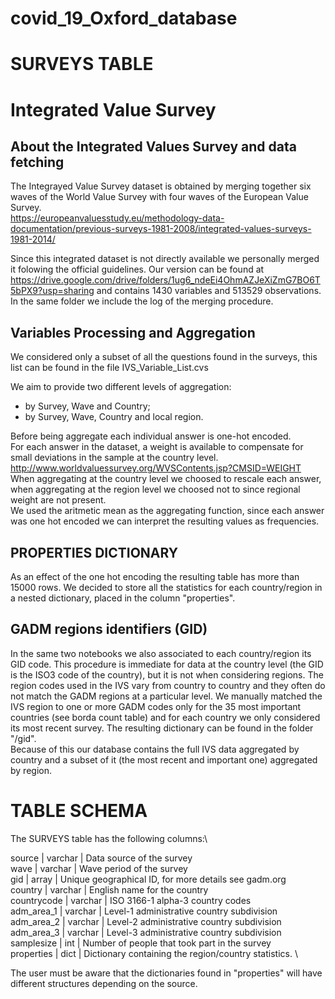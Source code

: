 # covid_19_Oxford_database
# SURVEYS TABLE

# Integrated Value Survey

## About the Integrated Values Survey and data fetching
The Integrayed Value Survey dataset is obtained by merging together six waves of the World Value Survey with four waves of the European Value Survey.\
https://europeanvaluesstudy.eu/methodology-data-documentation/previous-surveys-1981-2008/integrated-values-surveys-1981-2014/

Since this integrated dataset is not directly available we personally merged it folowing the official guidelines. Our version can be found at
https://drive.google.com/drive/folders/1ug6_ndeEi4OhmAZJeXiZmG7BO6T5bPX9?usp=sharing
and contains 1430 variables and 513529 observations. In the same folder we include the log of the merging procedure.

## Variables Processing and Aggregation
We considered only a subset of all the questions found in the surveys, this list can be found in the file IVS_Variable_List.cvs

We aim to provide two different levels of aggregation:
- by Survey, Wave and Country;
- by Survey, Wave, Country and local region.

Before being aggregate each individual answer is one-hot encoded. \
For each answer in the dataset, a weight is available to compensate for small deviations in the sample at the country level.\
http://www.worldvaluessurvey.org/WVSContents.jsp?CMSID=WEIGHT \
When aggregating at the country level we choosed to rescale each answer, when aggregating at the region level we choosed not to since regional weight are not present. \
We used the aritmetic mean as the aggregating function, since each answer was one hot encoded we can interpret the resulting values as frequencies.

## PROPERTIES DICTIONARY
As an effect of the one hot encoding the resulting table has more than 15000 rows. We decided to store all the statistics for each country/region in a nested dictionary, placed in the column "properties".

## GADM regions identifiers (GID)
In the same two notebooks we also associated to each country/region its GID code. This procedure is immediate for data at the country level (the GID is the ISO3 code of the country), but it is not when considering regions. The region codes used in the IVS vary from country to country and they often do not match the GADM regions at a particular level. We manually matched the IVS region to one or more GADM codes only for the 35 most important countries (see borda count table) and for each country we only considered its most recent survey. The resulting dictionary can be found in the folder "/gid".\
Because of this our database contains the full IVS data aggregated by country and a subset of it (the most recent and important one) aggregated by region.

# TABLE SCHEMA

The SURVEYS table has the following columns:\

source |	varchar	| Data source of the survey \
wave |	varchar |	Wave period of the survey \
gid |	array	| Unique geographical ID, for more details see gadm.org \
country |	varchar |	English name for the country \
countrycode |	varchar |	ISO 3166-1 alpha-3 country codes \
adm_area_1 |	varchar |	Level-1 administrative country subdivision \
adm_area_2 |	varchar |	Level-2 administrative country subdivision \
adm_area_3 |	varchar |	Level-3 administrative country subdivision \
samplesize |	int |	Number of people that took part in the survey \
properties |	dict |	Dictionary containing the region/country statistics. \

The user must be aware that the dictionaries found in "properties" will have different structures depending on the source.   
